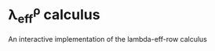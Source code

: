 # &#955;<sub>eff</sub><sup>&#961;</sup> calculus

An interactive implementation of the lambda-eff-row calculus
